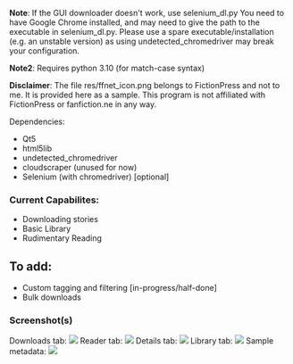 **Note**: If the GUI downloader doesn't work, use selenium\_dl.py
You need to have Google Chrome installed, and may need to give the path to 
the executable in selenium\_dl.py. Please use a spare 
executable/installation (e.g. an unstable version) as 
using undetected\_chromedriver may break your configuration.

**Note2**: Requires python 3.10 (for match-case syntax)

**Disclaimer**: The file res/ffnet\_icon.png belongs to FictionPress and not
 to me. It is provided here as a sample. This program is not affiliated with FictionPress or fanfiction.ne in any way.

Dependencies:
* Qt5
* html5lib 
* undetected\_chromedriver
* cloudscraper (unused for now)
* Selenium (with chromedriver) [optional]

### Current Capabilites:
* Downloading stories
* Basic Library
* Rudimentary Reading

## To add:
* Custom tagging and filtering [in-progress/half-done]
* Bulk downloads


### Screenshot(s)
Downloads tab:
![](https://github.com/sanskarchand/for_want_of_a_nail/blob/master/screenshots/Screenshot_2020-06-24_03-24-33.png)
Reader tab:
![](https://github.com/sanskarchand/for_want_of_a_nail/blob/master/screenshots/Screenshot_2020-07-13_00-43-53.png)
Details tab:
![](https://github.com/sanskarchand/for_want_of_a_nail/blob/master/screenshots/Screenshot_2020-07-13_22-46-14.png)
Library tab:
![](https://github.com/sanskarchand/for_want_of_a_nail/blob/master/screenshots/Screenshot_2021-01-17_17-46-50.png)
Sample metadata:
![](https://github.com/sanskarchand/for_want_of_a_nail/blob/master/screenshots/Screenshot_2021-01-18_08-23-38.png)
